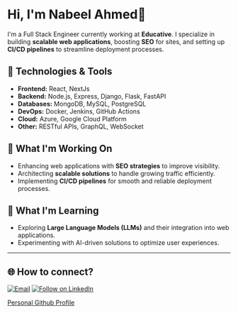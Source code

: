 # Hi, I'm Nabeel Ahmed👋

I'm a Full Stack Engineer currently working at **Educative**. I specialize in building **scalable web applications**, boosting **SEO** for sites, and setting up **CI/CD pipelines** to streamline deployment processes.

## 🔧 Technologies & Tools
- **Frontend:** React, NextJs
- **Backend:** Node.js, Express, Django, Flask, FastAPI
- **Databases:** MongoDB, MySQL, PostgreSQL
- **DevOps:** Docker, Jenkins, GitHub Actions
- **Cloud:** Azure, Google Cloud Platform
- **Other:** RESTful APIs, GraphQL, WebSocket

## 🚀 What I'm Working On
- Enhancing web applications with **SEO strategies** to improve visibility.
- Architecting **scalable solutions** to handle growing traffic efficiently.
- Implementing **CI/CD pipelines** for smooth and reliable deployment processes.
  
## 🌱 What I'm Learning
- Exploring **Large Language Models (LLMs)** and their integration into web applications.
- Experimenting with AI-driven solutions to optimize user experiences.

---

<h2 align="left">🌐 How to connect?</h2>
<p align="left">
  <a href="mailto:nabeelahmedamir@gmail.com"><img title="Email" src="https://img.shields.io/badge/Gmail-D14836?style=for-the-badge&logo=gmail&logoColor=white"/></a>
  <a href="https://www.linkedin.com/in/nabeel-ahmed-amir/"><img title="Follow on LinkedIn" src="https://img.shields.io/badge/LinkedIn-0077B5?style=for-the-badge&logo=linkedin&logoColor=white"/></a>
</p>


<a href="https://github.com/NabeelAhmed-090"> Personal Github Profile </a>


